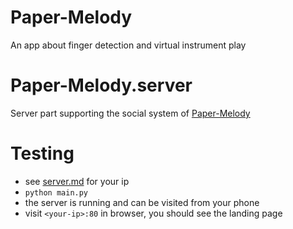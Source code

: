 # Paper-Melody

An app about finger detection and virtual instrument play

# Paper-Melody.server

Server part supporting the social system of [Paper-Melody](https://github.com/hgs1217/Paper-Melody)

# Testing

* see [server.md](server.md) for your ip
* `python main.py`
* the server is running and can be visited from your phone
* visit `<your-ip>:80` in browser, you should see the landing page
